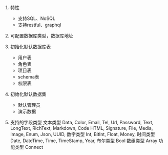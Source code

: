 1. 特性
   - 支持SQL、NoSQL
   - 支持restful、graphql

1. 可配置数据库类型，数据库地址

2. 初始化默认数据库表
   - 用户表
   - 角色表
   - 项目表
   - schema表
   - 权限表

3. 初始化默认数据集
   - 默认管理员
   - 演示数据

5. 支持的字段类型
  文本类型 
  Data, Color, Email, Tel, Url, Password,
  Text, LongText, RichText, Markdown, Code
  HTML, Signature,
  File, Media, Image,
  Enum, Json,
  UUID,
  数字类型
  Int, BitInt, Float, Money,
  时间类型
  Date, DateTime, Time, TimeStamp, Year,
  布尔类型
  Bool
  数组类型
  Array
  功能类型
  Connect